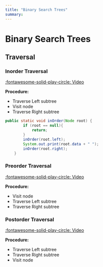 ```yaml
---
title: "Binary Search Trees"
summary:
---
```


Binary Search Trees
===

Traversal
---

### Inorder Traversal

[:fontawesome-solid-play-circle: Video](https://www.youtube.com/watch?v=5dySuyZf9Qg)

**Procedure:**

- Traverse Left subtree
- Visit node
- Traverse Right subtree

```java
public static void inOrder(Node root) {
        if (root == null){
            return;
        }
        inOrder(root.left);
        System.out.print(root.data + " ");
        inOrder(root.right);
    }
```

### Preorder Traversal

[:fontawesome-solid-play-circle: Video](https://www.youtube.com/watch?v=1WxLM2hwL-U)

**Procedure:**

- Visit node
- Traverse Left subtree
- Traverse Right subtree

### Postorder Traversal

[:fontawesome-solid-play-circle: Video](https://www.youtube.com/watch?v=4zVdfkpcT6U)

**Procedure:**

- Traverse Left subtree
- Traverse Right subtree
- Visit node
